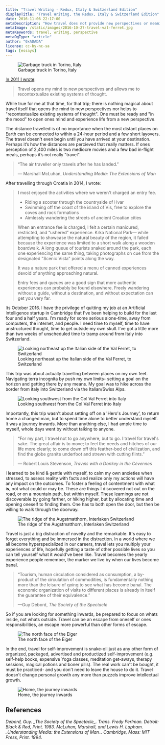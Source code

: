 ```yaml
---
title: "Travel Writing - Redux, Italy & Switzerland Edition"
displayTitle: "Travel Writing, the Redux, Italy & Switzerland Edition"
date: 2016-11-06 22:17:00
metaDescription: "How travel does not provide new perspectives or meaning."
metaImage: /static/images/2016-10-27-travel-val-ferret.jpg
metaKeywords: travel, writing, perspective
metaOgType: "article"
author: "0xADADA"
license: cc-by-nc-sa
tags: [essays]
---
```


<figure>
  <img src="/static/images/2016-10-24-travel-garbage.jpg"
    alt="Garbage truck in Torino, Italy" title="Garbage truck in Torino, Italy">
  <figcaption>Garbage truck in Torino, Italy</figcaption>
</figure>

[In 2011 I wrote](/2011/12/01/travel-writing/):

> Travel opens my mind to new perspectives and allows me to recontextualize
> existing systems of thought.

While true for me at that time, for that trip; there is nothing magical about
travel itself that opens the mind to new perspectives nor helps to
"recontextualize existing systems of thought". One must be ready and "in the
mood" to open ones mind and experience life from a new perspective.

The distance travelled is of no importance when the most distant places on Earth
can be connected to within a 24-hour period and a few short layovers. The travel
doesn't even begin until you have arrived at your destination. Perhaps it’s how
the distances are percieved that really matters. If ones perception of 2,400
miles is two mediocre movies and a few bad in-flight meals, perhaps it’s not
really "travel".

> “The air traveller only travels after he has landed.”
> <figcaption>
>   &mdash;
>   Marshall McLuhan,
>   <cite>
>     Understanding Media: The Extensions of Man
>   </cite>
> </figcaption>

After travelling through Croatia in 2014, I wrote:

> I most enjoyed the activities where we weren't charged an entry fee.
>
> - Riding a scooter through the countryside of Hvar
> - Swimming off the coast of the island of Vis, free to explore the coves and
>   rock formations
> - Aimlessly wandering the streets of ancient Croatian cities
>
> When an entrance fee is charged, I felt a certain manicured, restricted, and
> “ushered” experience. Krka National Park— while attempting to showcase the
> natural beauty of the region, it failed because the experience was limited to
> a short walk along a wooden boardwalk. A long queue of tourists snaked around
> the park, each one experiencing the same thing, taking photographs on cue from
> the designated "Scenic Vista" points along the way.
>
> It was a nature park that offered a menu of canned experiences devoid of
> anything approaching natural.
>
> Entry fees and queues are a good sign that more authentic experiences can
> probably be found elsewhere. Freely wandering without a guide, without a
> destination, and without expectation can get you very far.

Its October 2016. I have the privilege of quitting my job at an Artificial
Intelligence startup in Cambridge that I've been helping to build for the last
four and a half years. I'm ready for some serious alone-time, away from
computers, the internet, and people. I need time to myself, time to have
unstructured thought, time to get outside my own skull. I've got a little more
than two weeks of unscheduled time to tramp around from Italy into Switzerland.

<figure>
  <img src="/static/images/2016-10-27-travel-val-ferret.jpg"
      alt="Looking northeast up the Italian side of the Val Ferret, to Switzerland"
      title="Looking northeast up the Italian side of the Val Ferret, to Switzerland">
  <figcaption>
    Looking northeast up the Italian side of the Val Ferret, to Switzerland
  </figcaption>
</figure>

This trip was about actually travelling between places on my own feet.
Navigating terra incognita by push my own limits- setting a goal on the horizon
and getting there by any means. My goal was to hike across the border from italy
into Switzerland via the Italian/Swiss Alps.

<figure>
  <img src="/static/images/2016-10-28-travel-val-ferret-pano.jpg"
    alt="Looking southwest from the Col Val Ferret into Italy"
    title="Looking southwest from the Col Val Ferret into Italy">
  <figcaption>Looking southwest from the Col Val Ferret into Italy</figcaption>
</figure>

Importantly, this trip wasn't about setting off on a 'Hero's Journey', to return
home a changed man, but to spend time alone to better understand myself. It was
a journey inwards. More than anything else, I had ample time to myself, whole
days went by without talking to anyone.

>  “For my part, I travel not to go anywhere, but to go. I travel for travel's
>  sake. The great affair is to move; to feel the needs and hitches of our life
>  more clearly; to come down off this feather-bed of civilization, and find
>  the globe granite underfoot and strewn with cutting flints.”
> <figcaption>
>   &mdash;
>   Robert Louis Stevenson,
>   <cite>
>     Travels with a Donkey in the Cévennes
>   </cite>
> </figcaption>

I learned to be kind & gentle with myself, to calm my own anxieties when
stressed, to assess reality with facts and realize only my actions will have any
impact on the outcomes. To foster a feeling of contentment with what **is**, not
what could or may be. These are things I discovered not out on the road, or on a
mountain path, but within myself. These learnings are not discoverable by going
farther, or hiking higher, but by allocating time and opening oneself to finding
them. One has to both open the door, but then be willing to walk through the
doorway.

<figure>
  <img src="/static/images/2016-10-30-travel-augstmatthorn.jpg"
    alt="The ridge of the Augstmatthorn, Interlaken Switzerland"
    title="The ridge of the Augstmatthorn, Interlaken Switzerland">
  <figcaption>The ridge of the Augstmatthorn, Interlaken Switzerland</figcaption>
</figure>

Travel is just a big distraction of novelty and the remarkable. It's easy to
forget everything and be immersed in the distraction. In a world where we all
become hyperspecialized in our careers, travel lets you multiply your
experiences of life, hopefully getting a taste of other possible lives so you
can tell yourself what it would've been like. Travel becomes the yearly
experience people remember, the marker we live by when our lives become banal.

> “Tourism, human circulation considered as consumption, a by-product of the
> circulation of commodities, is fundamentally nothing more than the leisure of
> going to see what has become banal. The economic organization of visits to
> different places is already in itself the guarantee of their equivalence.”
> <figcaption>
>   —Guy Debord,
>   <cite>The Society of the Spectacle</cite>
> </figcaption>

So if you are looking for something inwards, be prepared to focus on whats
inside, not whats outside. Travel can be an escape from oneself or ones
responsibilities, an escape more powerful than other forms of escape.

<figure>
  <img src="/static/images/2016-10-31-travel-eiger.jpg"
    alt="The north face of the Eiger"
    title="The north face of the Eiger">
  <figcaption>The north face of the Eiger</figcaption>
</figure>

In the end, travel for self-improvement is snake-oil just as any other form of
organized, packaged, advertised and productized self-improvement (e.g. self-help
books, expensive Yoga classes, meditation get-aways, therapy sessions, magical
potions and boner pills). The real work can't be bought, it must be practiced-
and you don't need to leave the house to do it. Travel doesn't change personal
growth any more than puzzels improve intellectual growth.

<figure>
  <img src="/static/images/2016-11-06-travel-home.jpg"
    alt="Home, the journey inwards"
    title="Home, the journey inwards">
  <figcaption>Home, the journey inwards</figcaption>
</figure>

## References

<cite class="hanging-indent" id="cite:1">
Debord, Guy.
_The Society of the Spectacle_.
Trans. Fredy Perlman.
Detroit: Black & Red,
Print.
1983.

<cite class="hanging-indent">
McLuhan, Marshall, and Lewis H. Lapham.
_Understanding Media: the Extensions of Man_.
Cambridge, Mass: MIT Press, 
Print. 
1994.


